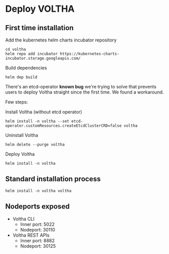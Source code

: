 # Deploy VOLTHA

## First time installation

Add the kubernetes helm charts incubator repository
```shell
cd voltha
helm repo add incubator https://kubernetes-charts-incubator.storage.googleapis.com/
```

Build dependencies
```shell
helm dep build
```

There's an etcd-operator **known bug** we're trying to solve that prevents users to deploy Voltha straight since the first time. We found a workaround. 

Few steps:

Install Voltha (without etcd operator)
```shell
helm install -n voltha --set etcd-operator.customResources.createEtcdClusterCRD=false voltha
```

Uninstall Voltha
```shell
helm delete --purge voltha
```

Deploy Voltha
```shell
helm install -n voltha
```

## Standard installation process

```shell
helm install -n voltha voltha
```

## Nodeports exposed

* Voltha CLI
    * Inner port: 5022
    * Nodeport: 30110
* Voltha REST APIs
    * Inner port: 8882
    * Nodeport: 30125
